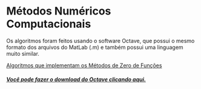 # Métodos Numéricos Computacionais

Os algoritmos foram feitos usando o software Octave, que possui o mesmo formato dos arquivos do MatLab (.m) e também possui uma linguagem muito similar.

[Algoritmos que implementam os Métodos de Zero de Funções](ZeroDeFuncoes)



##### [Você pode fazer o download do Octave clicando aqui.](https://www.gnu.org/software/octave/#install)
